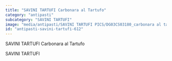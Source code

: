 ```yaml
---
title: "SAVINI TARTUFI Carbonara al Tartufo"
category: "antipasti"
subcategory: "SAVINI TARTUFI"
image: "media/antipasti/SAVINI TARTUFI PICS/DG03CS03180_carbonara al tartufo.jpg"
id: "antipasti-savini-tartufi-612"
---
```


SAVINI TARTUFI Carbonara al Tartufo

SAVINI TARTUFI
